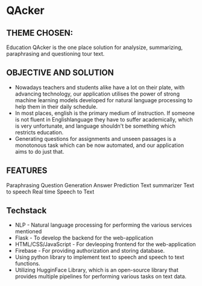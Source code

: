 # QAcker

## THEME CHOSEN:

Education
QAcker is the one place solution for analysize, summarizing, paraphrasing and questioning tour text.

## OBJECTIVE AND SOLUTION

- Nowadays teachers and students alike have a lot on their plate, with advancing technology, our application utilises the power of strong machine learning models developed for natural language processing to help them in their daily schedule.
- In most places, english is the primary medium of instruction. If someone is not fluent in Englishlanguage they have to suffer academically, which is very unfortunate, and language shouldn't be something which restricts education.  
- Generating questions for assignments and unseen passages is a monotonous task which can be now automated, and our application aims to do just that.

## FEATURES

Paraphrasing
Question Generation
Answer Prediction
Text summarizer
Text to speech
Real time Speech to Text

## Techstack

- NLP - Natural language processing for performing the various  services mentioned
- Flask  - To develop the backend for the  web-application
- HTML/CSS/JavaScript - For devleoping frontend for the web-application
- Firebase - For providing authorization and storing database.
- Using python library to implement text to speech and speech to text functions.
- Utilizing HugginFace Library, which is an open-source library that provides multiple pipelines for performing various tasks on text data.
